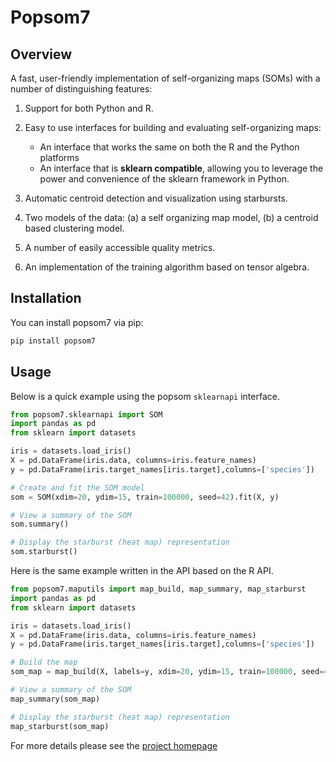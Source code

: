 # Popsom7

## Overview

A fast, user-friendly implementation of self-organizing maps (SOMs) with a number of distinguishing features:

1. Support for both Python and R.

1. Easy to use interfaces for building and evaluating self-organizing maps:
   * An interface that works the same on both the R and the Python platforms
   * An interface that is **sklearn compatible**, allowing you to leverage the power
     and convenience of the sklearn framework in Python.

1. Automatic centroid detection and visualization using starbursts.

1. Two models of the data: (a) a self organizing map model, (b) a centroid based clustering model.

1. A number of easily accessible quality metrics.

1. An implementation of the training algorithm based on tensor algebra.


## Installation

You can install popsom7 via pip:

```bash
pip install popsom7
```

## Usage
Below is a quick example using the popsom `sklearnapi` interface.   

```python
from popsom7.sklearnapi import SOM
import pandas as pd
from sklearn import datasets

iris = datasets.load_iris()
X = pd.DataFrame(iris.data, columns=iris.feature_names)
y = pd.DataFrame(iris.target_names[iris.target],columns=['species'])

# Create and fit the SOM model
som = SOM(xdim=20, ydim=15, train=100000, seed=42).fit(X, y)

# View a summary of the SOM
som.summary()

# Display the starburst (heat map) representation
som.starburst()
```

Here is the same example written in the API based on the R API.
```python
from popsom7.maputils import map_build, map_summary, map_starburst
import pandas as pd
from sklearn import datasets   

iris = datasets.load_iris()
X = pd.DataFrame(iris.data, columns=iris.feature_names)
y = pd.DataFrame(iris.target_names[iris.target],columns=['species'])

# Build the map
som_map = map_build(X, labels=y, xdim=20, ydim=15, train=100000, seed=42)

# View a summary of the SOM
map_summary(som_map)

# Display the starburst (heat map) representation
map_starburst(som_map)
```

For more details please see the [project homepage](https://github.com/lutzhamel/popsom7)